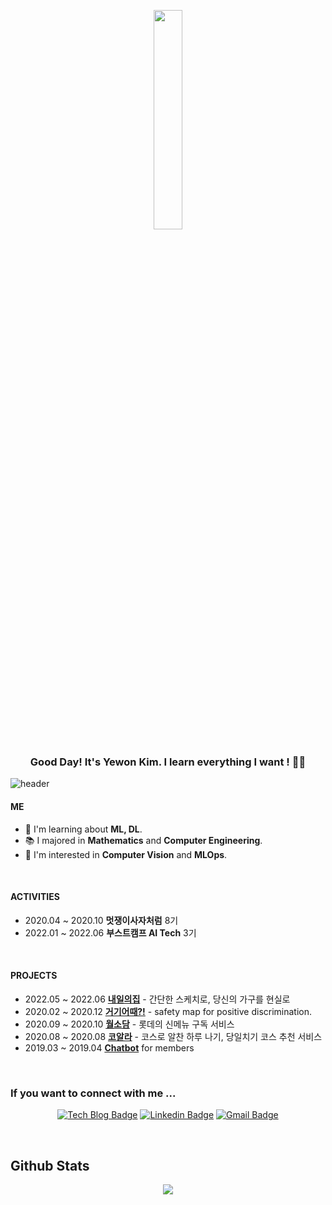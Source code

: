 
<p align="center"> 
 <img src="https://user-images.githubusercontent.com/56240088/105873956-62b27200-603f-11eb-9718-3f43b00cf7ed.png" align="center" width="30%">
</p>

### <div align="center">Good Day! It's Yewon Kim. I learn everything I want !  👨‍💻 </div>  
  

![header](https://capsule-render.vercel.app/api?type=rect&color=gradient&height=1)

#### ME
- 🌱 I'm learning about **ML, DL**.
- 📚 I majored in **Mathematics** and **Computer Engineering**.
- 💖 I'm interested in **Computer Vision** and **MLOps**.


<br/>

#### ACTIVITIES
- 2020.04 ~ 2020.10 **멋쟁이사자처럼** 8기
- 2022.01 ~ 2022.06 **부스트캠프 AI Tech** 3기
  
<br/>

#### PROJECTS

- 2022.05 ~ 2022.06 [**내일의집**](https://github.com/boostcampaitech3/final-project-level3-cv-02) - 간단한 스케치로, 당신의 가구를 현실로
- 2020.02 ~ 2020.12 [**거기어때?!**](https://github.com/Yewon-dev/safety_map) - safety map for positive discrimination.
- 2020.09 ~ 2020.10 [**월소담**](https://github.com/Yewon-dev/wolsodam) - 롯데의 신메뉴 구독 서비스
- 2020.08 ~ 2020.08 [**코알라**](https://github.com/Yewon-dev/koala) - 코스로 알찬 하루 나기, 당일치기 코스 추천 서비스
- 2019.03 ~ 2019.04 [**Chatbot**](https://github.com/Yewon-dev/chatbot-TAVE) for members


  

<br/>  


### If you want to connect with me ...  
<div align="center">
 
[![Tech Blog Badge](http://img.shields.io/badge/-Tech%20blog-black?style=flat-square&logo=github&link=https://devye.tistory.com/)](https://devye.tistory.com/) [![Linkedin Badge](https://img.shields.io/badge/-LinkedIn-blue?style=flat-square&logo=Linkedin&logoColor=white&link=https://linkedin.com/in/yewon-kim-545004203)](https://linkedin.com/in/yewon-kim-545004203) [![Gmail Badge](https://img.shields.io/badge/Gmail-d14836?style=flat-square&logo=Gmail&logoColor=white&link=mailto:yewon.devv@gmail.com)](mailto:yewon.devv@gmail.com)

</div>  
  

<br/>  


## Github Stats  
<div align="center"><img src="https://github-readme-stats.vercel.app/api?username=Yewon-dev&show_icons=true&count_private=true&hide_border=true&theme=tokyonight" align="center" /></div>  
<br/>  



